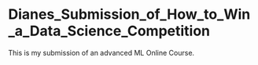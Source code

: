 # Dianes_Submission_of_How_to_Win_a_Data_Science_Competition
This is my submission of an advanced ML Online Course. 
